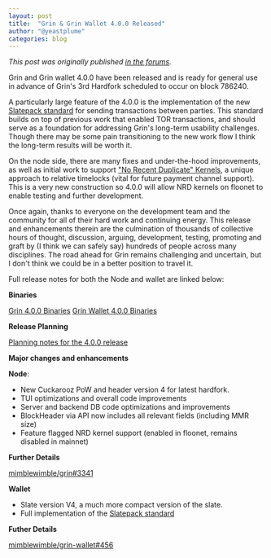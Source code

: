 ```yaml
---
layout: post
title:  "Grin & Grin Wallet 4.0.0 Released"
author: "@yeastplume"
categories: blog
---
```


_This post was originally published [in the forums](https://forum.grin.mw/t/grin-grin-wallet-4-0-0-released/7504)._

Grin and Grin wallet 4.0.0 have been released and is ready for general use in advance of Grin's 3rd Hardfork scheduled to occur on block 786240.

A particularly large feature of the 4.0.0 is the implementation of the new [Slatepack standard](https://github.com/mimblewimble/grin-rfcs/blob/master/text/0015-slatepack.md) for sending transactions between parties. This standard builds on top of previous work that enabled TOR transactions, and should serve as a foundation for addressing Grin's long-term usability challenges. Though there may be some pain transitioning to the new work flow I think the long-term results will be worth it.

On the node side, there are many fixes and under-the-hood improvements, as well as initial work to support  ["No Recent Duplicate" Kernels](https://github.com/mimblewimble/grin-rfcs/blob/master/text/0013-nrd-kernels.md), a unique approach to relative timelocks (vital for future payment channel support). This is a very new construction so 4.0.0 will allow NRD kernels on floonet to enable testing and further development.

Once again, thanks to everyone on the development team and the community for all of their hard work and continuing energy.  This release and enhancements therein are the culmination of thousands of collective hours of thought, discussion, arguing, development, testing, promoting and graft by (I think we can safely say) hundreds of people across many disciplines. The road ahead for Grin remains challenging and uncertain, but I don't think we could be in a better position to travel it.

Full release notes for both the Node and wallet are linked below:

**Binaries**

[Grin 4.0.0 Binaries](https://github.com/mimblewimble/grin/releases/tag/v4.0.0)
[Grin Wallet 4.0.0 Binaries](https://github.com/mimblewimble/grin-wallet/releases/tag/v4.0.0)

**Release Planning**

[Planning notes for the 4.0.0 release](https://github.com/mimblewimble/grin-pm/issues/248)

**Major changes and enhancements**

**Node**:

* New Cuckarooz PoW and header version 4 for latest hardfork.
* TUI optimizations and overall code improvements
* Server and backend DB code optimizations and improvements
* BlockHeader via API now includes all relevant fields (including MMR size)
* Feature flagged NRD kernel support (enabled in floonet, remains disabled in mainnet)

**Further Details**

[mimblewimble/grin#3341](https://github.com/mimblewimble/grin/issues/3341)

**Wallet**

* Slate version V4, a much more compact version of the slate.
* Full implementation of the [Slatepack standard](https://github.com/j01tz/grin-rfcs/blob/slatepack/text/0000-slatepack.md) 

**Futher Details**

[mimblewimble/grin-wallet#456](https://github.com/mimblewimble/grin-wallet/issues/456)